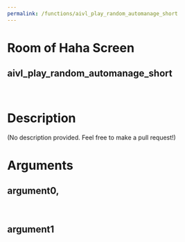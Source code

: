 ```yaml
---
permalink: /functions/aivl_play_random_automanage_short
---
```

# Room of Haha Screen  
## aivl_play_random_automanage_short  
&nbsp;  
# Description  
(No description provided. Feel free to make a pull request!) 
&nbsp;  
# Arguments
## argument0, 

&nbsp;  
## argument1

&nbsp;  


